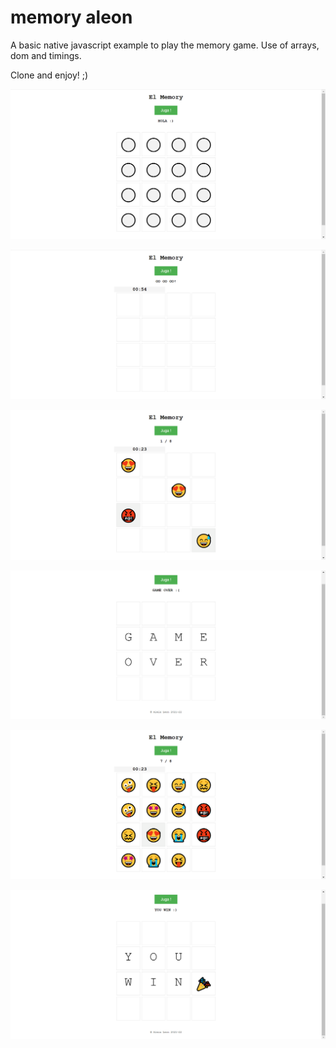# memory aleon

A basic native javascript example to play the memory game.
Use of arrays, dom and timings.

Clone and enjoy! ;)


![Screenshot](screenshots/1.png)

![Screenshot](screenshots/2.png)

![Screenshot](screenshots/3.png)

![Screenshot](screenshots/4.png)

![Screenshot](screenshots/5.png)

![Screenshot](screenshots/6.png)

